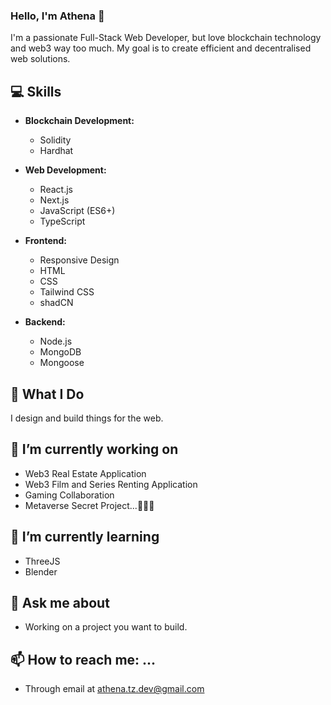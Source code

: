 ### Hello, I'm Athena 👋

I'm a passionate Full-Stack Web Developer, but love blockchain technology and web3 way too much. 
My goal is to create efficient and decentralised web solutions.

## 💻 Skills

- **Blockchain Development:**
  - Solidity
  - Hardhat
  
- **Web Development:**
  - React.js
  - Next.js
  - JavaScript (ES6+)
  - TypeScript
  
- **Frontend:**
  - Responsive Design
  - HTML
  - CSS
  - Tailwind CSS
  - shadCN
  
- **Backend:**
  - Node.js
  - MongoDB
  - Mongoose
  
## 🚀 What I Do

I design and build things for the web.

## 🔭 I’m currently working on 
  - Web3 Real Estate Application
  - Web3 Film and Series Renting Application
  - Gaming Collaboration
  - Metaverse Secret Project...🤫🤫🤫

## 🌱 I’m currently learning 
  - ThreeJS
  - Blender
    
## 💬 Ask me about 
  - Working on a project you want to build.

## 📫 How to reach me: ...
  - Through email at athena.tz.dev@gmail.com
